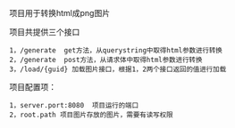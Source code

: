 项目用于转换html成png图片

项目共提供三个接口

    1，/generate  get方法，从querystring中取得html参数进行转换
    2，/generate  post方法，从请求体中取得html参数进行转换
    3，/load/{guid} 加载图片接口，根据1，2两个接口返回的值进行加载
   
   
   
项目配置项：
    
    1，server.port:8080  项目运行的端口
    2，root.path 项目图片存放的图片，需要有读写权限